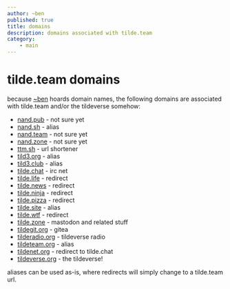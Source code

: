 ```yaml
---
author: ~ben
published: true
title: domains
description: domains associated with tilde.team
category: 
    - main
---
```


# tilde.team domains

because [~ben](https://tilde.team/~ben/) hoards domain names, the following domains are associated with tilde.team and/or the tildeverse somehow:

* [nand.pub](https://nand.pub/) - not sure yet
* [nand.sh](https://nand.sh/) - alias
* [nand.team](https://nand.team/) - not sure yet
* [nand.zone](https://nand.zone/) - not sure yet
* [ttm.sh](https://ttm.sh/) - url shortener
* [tild3.org](https://tild3.org/) - alias
* [tild3.club](https://tild3.club/) - alias
* [tilde.chat](https://tilde.chat/) - irc net
* [tilde.life](https://tilde.life/) - redirect
* [tilde.news](https://tilde.news/) - redirect
* [tilde.ninja](https://tilde.ninja/) - redirect
* [tilde.pizza](https://tilde.pizza/) - redirect
* [tilde.site](https://tilde.site/) - alias
* [tilde.wtf](https://tilde.wtf/) - redirect
* [tilde.zone](https://tilde.zone/) - mastodon and related stuff
* [tildegit.org](https://tildegit.org/) - gitea
* [tilderadio.org](https://tilderadio.org/) - tildeverse radio
* [tildeteam.org](https://tildeteam.org/) - alias
* [tildenet.org](https://tildenet.org/) - redirect to tilde.chat
* [tildeverse.org](https://tildeverse.org/) - the tildeverse!

aliases can be used as-is, where redirects will simply change to a tilde.team url.

